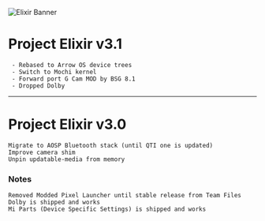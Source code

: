 ![Elixir Banner](https://i.imgur.com/C0Wcdr5.png)

# Project Elixir v3.1 

```
 - Rebased to Arrow OS device trees 
 - Switch to Mochi kernel 
 - Forward port G Cam MOD by BSG 8.1 
 - Dropped Dolby 
```

---

# Project Elixir v3.0 

```
Migrate to AOSP Bluetooth stack (until QTI one is updated)
Improve camera shim
Unpin updatable-media from memory
```
### Notes
```
Removed Modded Pixel Launcher until stable release from Team Files
Dolby is shipped and works 
Mi Parts (Device Specific Settings) is shipped and works
```
